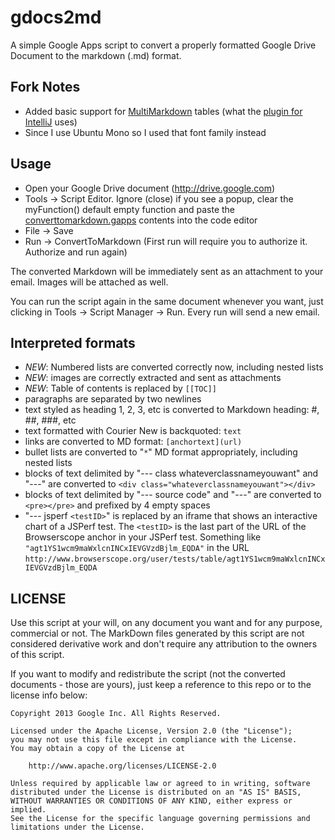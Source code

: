 gdocs2md
========

A simple Google Apps script to convert a properly formatted Google Drive Document to the markdown (.md) format. 

## Fork Notes
  * Added basic support for [MultiMarkdown](https://github.com/fletcher/MultiMarkdown/wiki/MultiMarkdown-Syntax-Guide#tables) tables (what the [plugin for IntelliJ](https://github.com/nicoulaj/idea-markdown) uses)
  * Since I use Ubuntu Mono so I used that font family instead

## Usage
  * Open your Google Drive document (http://drive.google.com)
  * Tools -> Script Editor. Ignore (close) if you see a popup, clear the myFunction() default empty function and paste the [converttomarkdown.gapps](https://raw.github.com/mangini/gdocs2md/master/converttomarkdown.gapps) contents into the code editor
  * File -> Save
  * Run -> ConvertToMarkdown (First run will require you to authorize it. Authorize and run again)

The converted Markdown will be immediately sent as an attachment to your email. Images will be attached as well.

You can run the script again in the same document whenever you want, just clicking in Tools -> Script Manager -> Run. Every run will send a new email.


## Interpreted formats
  * *NEW*: Numbered lists are converted correctly now, including nested lists
  * *NEW*: images are correctly extracted and sent as attachments
  * *NEW*: Table of contents is replaced by `[[TOC]]`
  * paragraphs are separated by two newlines
  * text styled as heading 1, 2, 3, etc is converted to Markdown heading: #, ##, ###, etc
  * text formatted with Courier New is backquoted: ``text``
  * links are converted to MD format: `[anchortext](url)`
  * bullet lists are converted to "`*`" MD format appropriately, including nested lists
  * blocks of text delimited by "--- class whateverclassnameyouwant" and "---" are converted to `<div class="whateverclassnameyouwant"></div>` 
  * blocks of text delimited by "--- source code" and "---" are converted to `<pre></pre>` and prefixed by 4 empty spaces
  * "--- jsperf `<testID>`" is replaced by an iframe that shows an interactive chart of a JSPerf test. The `<testID>` is the last part of the URL of the Browserscope anchor in your JSPerf test. Something like `"agt1YS1wcm9maWxlcnINCxIEVGVzdBjlm_EQDA"` in the URL `http://www.browserscope.org/user/tests/table/agt1YS1wcm9maWxlcnINCxIEVGVzdBjlm_EQDA`
 


## LICENSE

Use this script at your will, on any document you want and for any purpose, commercial or not. 
The MarkDown files generated by this script are not considered derivative work and 
don't require any attribution to the owners of this script. 

If you want to modify and redistribute the script (not the converted documents - those are yours), 
just keep a reference to this repo or to the license info below:

```
Copyright 2013 Google Inc. All Rights Reserved.

Licensed under the Apache License, Version 2.0 (the "License");
you may not use this file except in compliance with the License.
You may obtain a copy of the License at

    http://www.apache.org/licenses/LICENSE-2.0

Unless required by applicable law or agreed to in writing, software
distributed under the License is distributed on an "AS IS" BASIS,
WITHOUT WARRANTIES OR CONDITIONS OF ANY KIND, either express or implied.
See the License for the specific language governing permissions and
limitations under the License.
```
